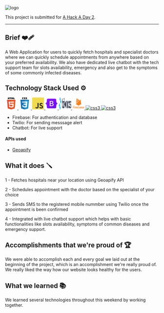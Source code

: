 <img src="https://raw.githubusercontent.com/ahamedbasha-n/GHW-init2023/main/unknown.png" alt="logo" width="250" height="60"/>

This project is submitted for [A Hack A Day 2](https://ahackaday2.devpost.com/).

---

## Brief ❤️‍🩹
A Web Application for users to quickly fetch hospitals and specialist doctors where we can quickly schedule appointments from anywhere based on your preferred availability. We also have dedicated live chatbot with the tech support team for slots availability, emergency and also get to the symptoms of some commonly infected diseases. 

## Technology Stack Used ⚙️
<a href="#" target="_blank" rel="noreferrer"> <img src="https://raw.githubusercontent.com/devicons/devicon/master/icons/html5/html5-original-wordmark.svg" alt="html5" width="40" height="40"/> </a>
<a href="#" target="_blank" rel="noreferrer"> <img src="https://raw.githubusercontent.com/devicons/devicon/master/icons/css3/css3-original-wordmark.svg" alt="css3" width="40" height="40"/> </a>
<a href="#" target="_blank" rel="noreferrer"> <img src="https://raw.githubusercontent.com/devicons/devicon/master/icons/javascript/javascript-original.svg" alt="css3" width="40" height="40"/> </a>
<a href="#" target="_blank" rel="noreferrer"> <img src="https://raw.githubusercontent.com/devicons/devicon/master/icons/bootstrap/bootstrap-original.svg" alt="css3" width="40" height="40"/> </a>
<a href="#" target="_blank" rel="noreferrer"> <img src="https://raw.githubusercontent.com/devicons/devicon/master/icons/tailwindcss/tailwindcss-original-wordmark.svg" alt="css3" width="40" height="40"/> </a>
<a href="#" target="_blank" rel="noreferrer"> <img src="https://raw.githubusercontent.com/devicons/devicon/1119b9f84c0290e0f0b38982099a2bd027a48bf1/icons/firebase/firebase-plain-wordmark.svg" alt="css3" width="40" height="40"/> </a>
<a href="#" target="_blank" rel="noreferrer"> <img src="https://raw.githubusercontent.com/ahamedbasha-n/GHW-init2023/main/twilio.png" alt="css3" width="100" height="60"/> </a>
<a href="#" target="_blank" rel="noreferrer"> <img src="https://raw.githubusercontent.com/ahamedbasha-n/GHW-init2023/a2d3d36953c35948c97188369ef15dee4f2ee9ab/chat.svg" alt="css3" width="100" height="60"/> </a>

- Firebase: For authentication and database
- Twilio: For sending messsage alert
- Chatbot: For live support

#### APIs used
- [Geoapify](https://www.geoapify.com/)

## What it does 🪛
1 - Fetches hospitals near your location using Geoapify API

2 - Schedules appointment with the doctor based on the specialist of your choice

3 - Sends SMS to the registered mobile nummber using Twilio once the appointment is been confirmed

4 - Integrated with live chatbot support which helps with basic functionalities like slots availability, symptoms of common diseases and emergency support.

## Accomplishments that we're proud of 🏆
We were able to accomplish each and every goal we laid out at the beginning of the project, which is an accomplishment we're really proud of. We really liked the way how our website looks healthy for the users.

## What we learned 📚
We learned several technologies throughout this weekend by working together. 
